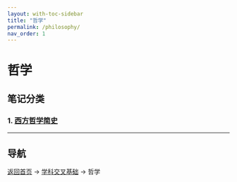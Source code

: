 ```yaml
---
layout: with-toc-sidebar
title: "哲学"
permalink: /philosophy/
nav_order: 1
---
```


# 哲学

## 笔记分类

### 1. [西方哲学简史](/a-brief-history-of-western-philosophy/)

---

## 导航
[返回首页](/) → [学科交叉基础](/interdisciplinary-fundamentals/)  → 哲学
